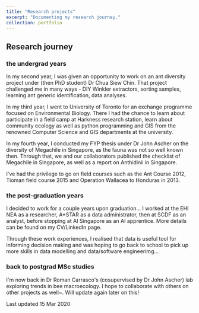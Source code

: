 ```yaml
---
title: "Research projects"
excerpt: "Documenting my research journey."
collection: portfolio
---
```


## Research journey

### the undergrad years

In my second year, I was given an opportunity to work on an ant diversity project under (then PhD student) Dr Chua Siew Chin. That project challenged me in many ways - DIY Winkler extractors, sorting samples, learning ant generic identification, data analyses. 

In my third year, I went to University of Toronto for an exchange programme focused on Environmental Biology. There I had the chance to learn about participate in a field camp at Harkness research station, learn about community ecology as well as python programming and GIS from the renowned Computer Science and GIS departments at the university.

In my fourth year, I conducted my FYP thesis under Dr John Ascher on the diversity of Megachile in Singapore, as the fauna was not so well known then. Through that, we and our collaborators published the checklist of Megachile in Singapore, as well as a report on Anthidinii in Singapore. 

I've had the privilege to go on field courses such as the Ant Course 2012, Tioman field course 2015 and Operation Wallacea to Honduras in 2013.


### the post-graduation years

I decided to work for a couple years upon graduation... I worked at the EHI NEA as a researcher, A*STAR as a data administrator, then at SCDF as an analyst, before stopping at AI Singapore as an AI apprentice. More details can be found on my CV/LinkedIn page.

Through these work experiences, I realised that data is useful tool for informing decision making and was hoping to go back to school to pick up more skills in data modelling and data/software engineerimg...

### back to postgrad MSc studies

I'm now back in Dr Roman Carrasco's (cosupervised by Dr John Ascher) lab exploring trends in bee macroecology. I hope to collaborate with others on other projects as well~. Will update again later on this!

Last updated 15 Mar 2020
